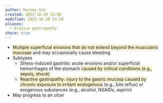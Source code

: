 ```yaml
---
author: Harvey Guo
created: 2023-10-29 13:58
modified: 2023-10-29 13:58
aliases:
  - Erosive gastropathy
share: true
---
```


- <span style="background:rgba(240, 200, 0, 0.2)">Multiple superficial erosions that do not extend beyond the muscularis mucosae</span> and may occasionally cause bleeding 
- Subtypes
	- Stress-induced gastritis: acute erosions and/or superficial hemorrhages of the stomach <span style="background:rgba(240, 200, 0, 0.2)">caused by critical conditions (e.g., sepsis, shock)</span>
	- <span style="background:rgba(240, 200, 0, 0.2)">Reactive gastropathy: injury to the gastric mucosa caused by chronic exposure to irritant endogenous</span> (e.g., bile reflux) or exogenous substances (e.g., alcohol, NSAIDs, aspirin)
- May progress to an ulcer